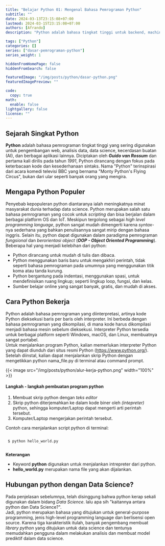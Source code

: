 ```yaml
---
title: "Belajar Python 01: Mengenal Bahasa Pemrograman Python"
subtitle: ""
date: 2024-03-13T23:15:08+07:00
lastmod: 2024-03-15T23:15:08+07:00
authors: [Afrando]
description: "Python adalah bahasa tingkat tinggi untuk backend, machine learning, AI, Dekstop, IoT, dll."

tags: ["Python"]
categories: []
series: ["dasar-pemrograman-python"]
series_weight: 1

hiddenFromHomePage: false
hiddenFromSearch: false

featuredImage: "/img/posts/python/dasar-python.png"
featuredImagePreview: ""

code:
  copy: true
math:
  enable: false
lightgallery: false
license: ""
---
```

<!--more-->

## Sejarah Singkat Python
**Python** adalah bahasa pemrograman tingkat tinggi yang sering digunakan untuk pengembangan web, analisis data, data science, kecerdasan buatan (AI), dan berbagai aplikasi lainnya. Diciptakan oleh ***Guido van Rossum*** dan pertama kali dirilis pada tahun _1991_, Python dirancang dengan fokus pada keterbacaan kode dan kesederhanaan sintaks. Nama "Python" terinspirasi dari acara komedi televisi BBC yang bernama "Monty Python's Flying Circus", bukan dari ular seperti banyak orang yang mengira.

## Mengapa Python Populer
Penyebab kepopuleran python diantaranya ialah meningkatnya minat masyarakat dunia terhadap data science. Python merupakan salah satu bahasa pemrograman yang cocok untuk _scripting_ dan bisa berjalan dalam berbagai platform OS dan IoT. Meskipun tergolong sebagai _high level programming language_, python sangat mudah dimengerti karena _syntax_-nya sederhana yang bahkan penulisannya sangat mirip dengan bahasa inggris. Selain itu, python dapat digunakan dalam paradigma pemrograman _fungsional_ dan _berorientasi object_ (***OOP - Object Oriented Programming***).  
Beberapa hal yang menjadi kelebihan dari python:  
- Python dirancang untuk mudah di tulis dan dibaca.
- Python menggunakan baris baru untuk mengakhiri perintah, tidak seperti bahasa pemrograman pada umumnya yang menggunakan titik koma atau tanda kurung.
- Python bergantung pada indentasi, menggunakan spasi, untuk mendefinisikan ruang lingkup; seperti lingkup loop, fungsi, dan kelas.
- Sumber belajar online yang sangat banyak, gratis, dan mudah di akses.

## Cara Python Bekerja
Python adalah bahasa pemrograman yang diinterpretasi, artinya kode Python dieksekusi baris per baris oleh interpreter. Ini berbeda dengan bahasa pemrograman yang dikompilasi, di mana kode harus dikompilasi menjadi bahasa mesin sebelum dieksekusi. Interpreter Python tersedia untuk berbagai platform seperti Windows, macOS, dan Linux, membuatnya sangat portabel.  
Untuk menjalankan program Python, kalian memerlukan interpreter Python yang dapat diunduh dari situs resmi Python (https://www.python.org/). Setelah diinstal, kalian dapat menjalankan skrip Python dengan mengetikkan python nama_file.py di terminal atau command prompt.  

{{< image src="/img/posts/python/alur-kerja-python.png" width="100%" >}}
#### Langkah - langkah pembuatan program python
1. Membuat skrip python dengan _teks editor_
2. Skrip python diterjemahkan ke dalam kode biner oleh _(intepreter)_ python, sehingga komputer/Laptop dapat mengerti arti perintah tersebut.
3. Komputer/Laptop mengerjakan perintah tersebut.  

Contoh cara menjalankan script python di terminal:  
```terminal  
 
 $ python hello_world.py  
 
```
**Keterangan**
- Keyword ****python**** digunakan untuk menjalankan intrepreter dari python.
- ****hello_world.py**** merupakan nama file yang akan dijalankan.


## Hubungan python dengan Data Science?
Pada penjelasan sebelumnya, telah disinggung bahwa python kerap sekali digunakan dalam bidang _Data Science_. lalu apa sih "kaitannya antara python dan Data Science?".  
Jadi, python merupakan bahasa yang ditujukan untuk general-purpose programming, jenis high-level programming language dan berlisensi open source. Karena tiga karakteristik itulah, banyak pengembang membuat _library python_ yang ditujukan untuk data science dan tentunya memudahkan pengguna dalam melakukan analisis dan membuat model prediktif dalam data science.

